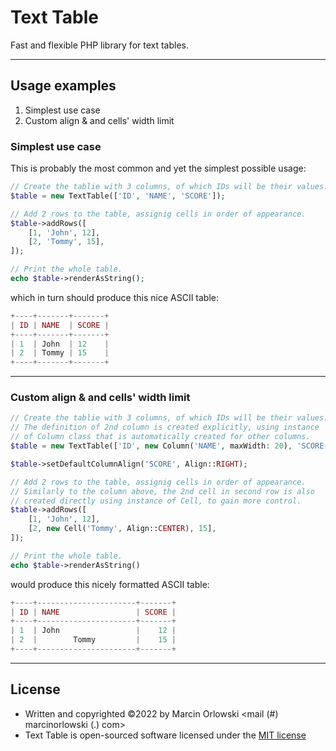 # Text Table

Fast and flexible PHP library for text tables.

---

## Usage examples

1. Simplest use case
1. Custom align & and cells' width limit


### Simplest use case

This is probably the most common and yet the simplest possible usage:

```php
// Create the tablie with 3 columns, of which IDs will be their values.
$table = new TextTable(['ID', 'NAME', 'SCORE']);

// Add 2 rows to the table, assignig cells in order of appearance.
$table->addRows([
    [1, 'John', 12],
    [2, 'Tommy', 15],
]);

// Print the whole table.
echo $table->renderAsString();
```

which in turn should produce this nice ASCII table:

```php
+----+-------+-------+
| ID | NAME  | SCORE |
+----+-------+-------+
| 1  | John  | 12    |
| 2  | Tommy | 15    |
+----+-------+-------+
```

---

### Custom align & and cells' width limit

```php
// Create the tablie with 3 columns, of which IDs will be their values.
// The definition of 2nd column is created explicitly, using instance 
// of Column class that is automatically created for other columns.
$table = new TextTable(['ID', new Column('NAME', maxWidth: 20), 'SCORE']);

$table->setDefaultColumnAlign('SCORE', Align::RIGHT);

// Add 2 rows to the table, assignig cells in order of appearance.
// Similarly to the column above, the 2nd cell in second row is also
// created directly using instance of Cell, to gain more control. 
$table->addRows([
    [1, 'John', 12],
    [2, new Cell('Tommy', Align::CENTER), 15],
]);

// Print the whole table.
echo $table->renderAsString()
```

would produce this nicely formatted ASCII table:

```php
+----+----------------------+-------+
| ID | NAME                 | SCORE |
+----+----------------------+-------+
| 1  | John                 |    12 |
| 2  |        Tommy         |    15 |
+----+----------------------+-------+
```

---

## License

* Written and copyrighted &copy;2022 by Marcin Orlowski <mail (#) marcinorlowski (.) com>
* Text Table is open-sourced software licensed under
  the [MIT license](http://opensource.org/licenses/MIT)
